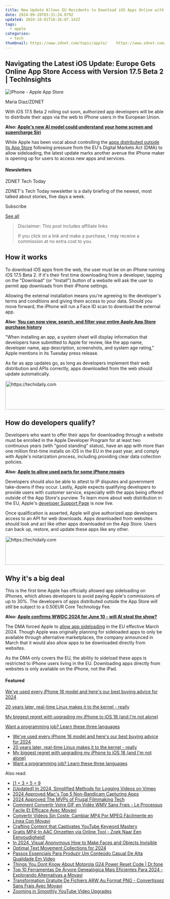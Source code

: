 ```yaml
---
title: New Update Allows EU Residents to Download iOS Apps Online with iOS 17.5 Developer Preview 2 - ZDNET Report
date: 2024-09-28T03:31:24.079Z
updated: 2024-10-01T18:26:07.142Z
tags:
  - apple
categories:
  - tech
thumbnail: https://www.zdnet.com/topic/apple/    https://www.zdnet.com/a/img/resize/a26f04485ea1645b7c7594c5fc51ba73501cb477/2024/03/01/2599876b-1cbb-4d83-906e-6a3247d671d0/app-store.jpg?width=170&height=96&fit=crop&auto=webp
---
```


## Navigating the Latest iOS Update: Europe Gets Online App Store Access with Version 17.5 Beta 2 | TechInsights

![iPhone - Apple App Store](https://www.zdnet.com/a/img/resize/b6728a7d314549b0ea21717b5ea633fb9d589ad7/2024/03/01/2599876b-1cbb-4d83-906e-6a3247d671d0/app-store.jpg?auto=webp&width=1280)

Maria Diaz/ZDNET

With iOS 17.5 Beta 2 rolling out soon, authorized app developers will be able to distribute their apps via the web to iPhone users in the European Union. 

**Also: [Apple's new AI model could understand your home screen and supercharge Siri](https://www.zdnet.com/article/apples-new-ai-model-can-understand-your-home-screen-and-supercharge-siri/)**

While Apple has been vocal about controlling the [apps distributed outside its App Store](https://www.zdnet.com/article/can-i-sideload-apps-on-iphone-without-jailbreaking/) following pressure from the EU's Digital Markets Act (DMA) to allow sideloading, the latest update marks another avenue the iPhone maker is opening up for users to access new apps and services.

#### Newsletters

ZDNET Tech Today

ZDNET's Tech Today newsletter is a daily briefing of the newest, most talked about stories, five days a week.

 Subscribe

[See all](https://www.zdnet.com/newsletters/)

>  Disclaimer: This post includes affiliate links
>
>  If you click on a link and make a purchase, I may receive a commission at no extra cost to you.
>

## How it works

To download iOS apps from the web, the user must be on an iPhone running iOS 17.5 Beta 2\. If it's their first time downloading from a developer, tapping on the "Download" (or "Install") button of a website will ask the user to permit app downloads from their iPhone settings.

Allowing the external installation means you're agreeing to the developer's terms and conditions and giving them access to your data. Should you move forward, the iPhone will run a Face ID scan to download the external app. 

**Also: [You can now view, search, and filter your entire Apple App Store purchase history](https://www.zdnet.com/article/view-and-filter-your-entire-apple-app-store-purchase-history/)**

"When installing an app, a system sheet will display information that developers have submitted to Apple for review, like the app name, developer name, app description, screenshots, and system age rating," Apple mentions in its Tuesday press release. 

As far as app updates go, as long as developers implement their web distribution and APIs correctly, apps downloaded from the web should update automatically.

<!-- affiliate ads begin -->
<a href="https://aligracehair.sjv.io/c/5597632/1948937/19272" target="_top" id="1948937">
  <img src="//a.impactradius-go.com/display-ad/19272-1948937" border="0" alt="https://techidaily.com" width="728" height="90"/>
</a>
<img height="0" width="0" src="https://aligracehair.sjv.io/i/5597632/1948937/19272" style="position:absolute;visibility:hidden;" border="0" />
<!-- affiliate ads end -->

## How do developers qualify?

Developers who want to offer their apps for downloading through a website must be enrolled in the Apple Developer Program for at least two continuous years (with "good standing" status), have an app with more than one million first-time installs on iOS in the EU in the past year, and comply with Apple's notarization process, including providing clear data collection policies. 

**Also: [Apple to allow used parts for some iPhone repairs](https://www.zdnet.com/article/apple-to-allow-used-parts-for-some-iphone-repairs/)**

Developers should also be able to attest to IP disputes and government take-downs if they occur. Lastly, Apple expects qualifying developers to provide users with customer service, especially with the apps being offered outside of the App Store's purview. To learn more about web distribution in the EU, Apple's [developer Support Page](https://developer.apple.com/support/web-distribution-eu/) is now live.

Once qualification is asserted, Apple will give authorized app developers access to an API for web downloads. Apps downloaded from websites should look and act like other apps downloaded on the App Store. Users can back up, restore, and update these apps like any other.

<!-- affiliate ads begin -->
<a href="https://appsumo.8odi.net/c/5597632/2043639/7443" target="_top" id="2043639">
  <img src="//a.impactradius-go.com/display-ad/7443-2043639" border="0" alt="https://techidaily.com" width="728" height="90"/>
</a>
<img height="0" width="0" src="https://appsumo.8odi.net/i/5597632/2043639/7443" style="position:absolute;visibility:hidden;" border="0" />
<!-- affiliate ads end -->

## Why it's a big deal

This is the first time Apple has officially allowed app sideloading on iPhones, which allows developers to avoid paying Apple's commissions of up to 30%. The developers of apps distributed outside the App Store will still be subject to a 0.50EUR Core Technology Fee. 

**Also: [Apple confirms WWDC 2024 for June 10 - will AI steal the show?](https://www.zdnet.com/article/apple-confirms-wwdc-2024-for-june-10-will-ai-steal-the-show/)**

The DMA forced Apple to [allow app sideloading](https://www.zdnet.com/article/apple-oks-sideloading-apps-in-the-eu-with-these-restrictions/) in the EU effective March 2024\. Though Apple was originally planning for sideloaded apps to only be available through alternative marketplaces, the company announced in March that it would also allow apps to be downloaded directly from websites. 

As the DMA only covers the EU, the ability to sideload these apps is restricted to iPhone users living in the EU. Downloading apps directly from websites is only available on the iPhone, not the iPad. 

#### Featured

[We've used every iPhone 16 model and here's our best buying advice for 2024](https://www.zdnet.com/article/iphone-16-pro-max-buying-advice-2024/ "We've used every iPhone 16 model and here's our best buying advice for 2024")

[20 years later, real-time Linux makes it to the kernel - really](https://www.zdnet.com/article/20-years-later-real-time-linux-makes-it-to-the-kernel-really/ "20 years later, real-time Linux makes it to the kernel - really")

[My biggest regret with upgrading my iPhone to iOS 18 (and I'm not alone)](https://www.zdnet.com/article/my-biggest-regret-with-upgrading-my-iphone-to-ios-18-and-im-not-alone/ "My biggest regret with upgrading my iPhone to iOS 18 (and I'm not alone)")

[Want a programming job? Learn these three languages](https://www.zdnet.com/article/want-a-programming-job-learn-these-three-languages/ "Want a programming job? Learn these three languages")

* [We've used every iPhone 16 model and here's our best buying advice for 2024](https://www.zdnet.com/article/iphone-16-pro-max-buying-advice-2024/ "We've used every iPhone 16 model and here's our best buying advice for 2024")
* [20 years later, real-time Linux makes it to the kernel - really](https://www.zdnet.com/article/20-years-later-real-time-linux-makes-it-to-the-kernel-really/ "20 years later, real-time Linux makes it to the kernel - really")
* [My biggest regret with upgrading my iPhone to iOS 18 (and I'm not alone)](https://www.zdnet.com/article/my-biggest-regret-with-upgrading-my-iphone-to-ios-18-and-im-not-alone/ "My biggest regret with upgrading my iPhone to iOS 18 (and I'm not alone)")
* [Want a programming job? Learn these three languages](https://www.zdnet.com/article/want-a-programming-job-learn-these-three-languages/ "Want a programming job? Learn these three languages")

<ins class="adsbygoogle"
     style="display:block"
     data-ad-format="autorelaxed"
     data-ad-client="ca-pub-7571918770474297"
     data-ad-slot="1223367746"></ins>

<ins class="adsbygoogle"
     style="display:block"
     data-ad-client="ca-pub-7571918770474297"
     data-ad-slot="8358498916"
     data-ad-format="auto"
     data-full-width-responsive="true"></ins>

<span class="atpl-alsoreadstyle">Also read:</span>
<div><ul>
<li><a href="https://technical-tips.techidaily.com/1-plus-3-plus-5-9/"><u> [1 + 3 + 5 = 9 </u></a></li>
<li><a href="https://screen-activity-recording.techidaily.com/updated-in-2024-simplified-methods-for-logging-videos-on-vimeo/"><u>[Updated] In 2024, Simplified Methods for Logging Videos on Vimeo</u></a></li>
<li><a href="https://video-capture.techidaily.com/2024-approved-macs-top-5-non-bandicam-capturing-apps/"><u>2024 Approved Mac's Top 5 Non-Bandicam Capturing Apps</u></a></li>
<li><a href="https://fox-helps.techidaily.com/2024-approved-the-mvps-of-frugal-filmmaking-tech/"><u>2024 Approved The MVPs of Frugal Filmmaking Tech</u></a></li>
<li><a href="https://technical-tips.techidaily.com/comment-convertir-votre-gif-en-video-wmv-sans-frais-le-processus-facile-et-efficace-avec-movavi/"><u>Comment Convertir Votre GIF en Vidéo WMV Sans Frais - Le Processus Facile Et Efficace Avec Movavi</u></a></li>
<li><a href="https://technical-tips.techidaily.com/convertir-videos-sin-coste-cambiar-mp4-por-mpeg-facilmente-en-linea-con-movavi/"><u>Convertir Vídeos Sin Coste: Cambiar MP4 Por MPEG Fácilmente en Línea Con Movavi</u></a></li>
<li><a href="https://youtube-video-recordings.techidaily.com/crafting-content-that-captivates-youtube-keyword-mastery/"><u>Crafting Content that Captivates YouTube Keyword Mastery</u></a></li>
<li><a href="https://technical-tips.techidaily.com/gratis-mp4-in-aac-omzetten-via-online-tool-zoek-naar-een-eenvoudigheid/"><u>Gratis MP4-In AAC Omzetten via Online Tool - Zoek Naar Een Eenvoudigheid!</u></a></li>
<li><a href="https://youtube-sure.techidaily.com/24-visual-anonymous-how-to-make-faces-and-objects-invisible/"><u>In 2024, Visual Anonymous How to Make Faces and Objects Invisible</u></a></li>
<li><a href="https://article-files.techidaily.com/optimal-text-movement-collections-for-2024/"><u>Optimal Text Movement Collections for 2024</u></a></li>
<li><a href="https://technical-tips.techidaily.com/passos-essenciais-para-produzir-um-conteudo-casual-de-alta-qualidade-em-video/"><u>Passos Essenciais Para Produzir Um Conteúdo Casual De Alta Qualidade Em Video</u></a></li>
<li><a href="https://techidaily.com/things-you-dont-know-about-motorola-g24-power-reset-code-drfone-by-drfone-reset-android-reset-android/"><u>Things You Dont Know About Motorola G24 Power Reset Code | Dr.fone</u></a></li>
<li><a href="https://technical-tips.techidaily.com/top-10-ferramentas-de-arvore-genealogica-mais-eficientes-para-2024-explorando-alternativas-a-movavi/"><u>Top 10 Ferramentas De Árvore Genealógica Mais Eficientes Para 2024 - Explorando Alternativas a Movavi</u></a></li>
<li><a href="https://technical-tips.techidaily.com/transformation-gratuite-de-fichiers-arw-au-format-png-convertissez-sans-frais-avec-movavi/"><u>Transformation Gratuite De Fichiers ARW Au Format PNG - Convertissez Sans Frais Avec Movavi</u></a></li>
<li><a href="https://fox-links.techidaily.com/zooming-in-smoothly-youtube-video-upgrades/"><u>Zooming in Smoothly YouTube Video Upgrades</u></a></li>
</ul></div>

